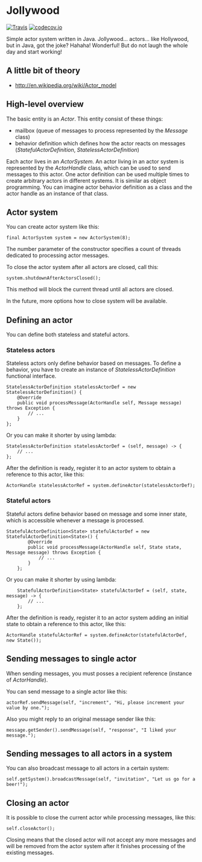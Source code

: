 # Jollywood

[![Travis](https://travis-ci.org/voho/jollywood.svg?branch=master)](https://travis-ci.org/voho/jollywood) [![codecov.io](https://codecov.io/github/voho/jollywood/coverage.svg?branch=master)](https://codecov.io/github/voho/jollywood?branch=master)

Simple actor system written in Java.
Jollywood... actors... like Hollywood, but in Java, got the joke?
Hahaha! Wonderful! But do not laugh the whole day and start working!

## A little bit of theory

- http://en.wikipedia.org/wiki/Actor_model

## High-level overview

The basic entity is an *Actor*. This entity consist of these things:

- mailbox (queue of messages to process represented by the *Message* class)
- behavior definition which defines how the actor reacts on messages (*StatefulActorDefinition*, *StatelessActorDefinition*)

Each actor lives in an *ActorSystem*.
An actor living in an actor system is represented by the *ActorHandle* class, which can be used to send messages to this actor.
One actor definition can be used multiple times to create arbitrary actors in different systems.
It is similar as object programming.
You can imagine actor behavior definition as a class and the actor handle as an instance of that class.

## Actor system

You can create actor system like this:

    final ActorSystem system = new ActorSystem(8);

The number parameter of the constructor specifies a count of threads dedicated to processing actor messages.

To close the actor system after all actors are closed, call this:

    system.shutdownAfterActorsClosed();

This method will block the current thread until all actors are closed.

<span class="octicon octicon-telescope"></span>
In the future, more options how to close system will be available.

## Defining an actor

You can define both stateless and stateful actors.

### Stateless actors

Stateless actors only define behavior based on messages.
To define a behavior, you have to create an instance of *StatelessActorDefinition* functional interface.

    StatelessActorDefinition statelessActorDef = new StatelessActorDefinition() {
        @Override
        public void processMessage(ActorHandle self, Message message) throws Exception {
            // ...
        }
    };

Or you can make it shorter by using lambda:

    StatelessActorDefinition statelessActorDef = (self, message) -> {
        // ...
    };

After the definition is ready, register it to an actor system to obtain a reference to this actor, like this:

    ActorHandle statelessActorRef = system.defineActor(statelessActorDef);

### Stateful actors

Stateful actors define behavior based on message and some inner state, which is accessible whenever a message is processed.

    StatefulActorDefinition<State> statefulActorDef = new StatefulActorDefinition<State>() {
            @Override
            public void processMessage(ActorHandle self, State state, Message message) throws Exception {
                // ...
            }
        };

Or you can make it shorter by using lambda:

        StatefulActorDefinition<State> statefulActorDef = (self, state, message) -> {
            // ...
        };

After the definition is ready, register it to an actor system adding an initial state to obtain a reference to this actor, like this:

    ActorHandle statefulActorRef = system.defineActor(statefulActorDef, new State());

## Sending messages to single actor

When sending messages, you must posses a recipient reference (instance of *ActorHandle*).

You can send message to a single actor like this:

    actorRef.sendMessage(self, "increment", "Hi, please increment your value by one.");

Also you might reply to an original message sender like this:

    message.getSender().sendMessage(self, "response", "I liked your message.");

## Sending messages to all actors in a system

You can also broadcast message to all actors in a certain system:

    self.getSystem().broadcastMessage(self, "invitation", "Let us go for a beer!");

## Closing an actor

It is possible to close the current actor while processing messages, like this:

    self.closeActor();

Closing means that the closed actor will not accept any more messages and will be removed from the actor system after it finishes processing of the existing messages.
